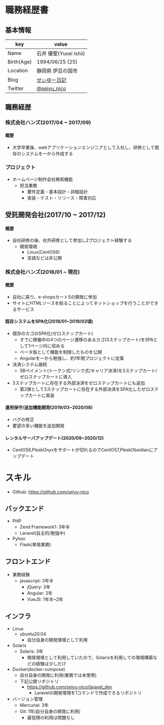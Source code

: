 # 職務経歴書
## 基本情報

|key|value|
|---|-----|
|Name|石井 優聖(Yusei Ishii)|
| Birth(Age) | 1994/06/25 (25) |
| Location | 静岡県 伊豆の国市 |
|Blog|[せぃゆー日記](https://seiyu-nico.jp)|
|Twitter|[@seiyu_nico](https://twitter.com/seiyu_nico)|

## 職務経歴
### 株式会社ハンズ(2017/04 ~ 2017/09)
#### 概要
- 大学卒業後、webアプリケーションエンジニアとして入社し、研修として既存のシステムを一から作成する
### プロジェクト
- ホームページ制作会社検索機能
  - 担当業務
    - 要件定義・基本設計・詳細設計
    - 実装・テスト・リリース・障害対応
## 受託開発会社(2017/10 ~ 2017/12)
#### 概要
- 自社研修の後、社外研修として参加し2プロジェクト経験する  
  - 開発環境
    - Linux(CentOS6)
    - 言語などは非公開
### 株式会社ハンズ(2018/01 ~ 現在)
#### 概要
- 自社に戻り、e-shopsカートSの開発に参加
- サイトにHTMLソースを貼ることによってネットショップを行うことができるサービス
#### 既存システムをSPA化(2018/01~2019/02頃)  
- 既存のカゴのSPA化(ゼロステップカート)
  - すでに稼働中の4つのページ遷移のあるカゴ(3ステップカート)をSPAとして1ページ内に収める
  - ベータ版として機能を制限したものを公開
  - Angularを一から勉強し、約1年間プロジェクトに従事
- 決済システム接続
  - SBペイメント(トークン式/リンク式/キャリア決済)を3ステップカート/ゼロステップカートに導入
- 3ステップカートに存在する外部決済をゼロステップカートにも追加
  - 第2弾として3ステップカートに存在する外部決済をSPA化したゼロステップカートに実装
#### 運用保守/追加機能開発(2019/03~2020/08)
- バグの修正
- 要望の多い機能を追加開発
#### レンタルサーバアップデート(2020/09~2020/12)
- CentOS6,PleskOnyxをサポートが切れるのでCentOS7,PleskObsidianにアップデート

# スキル
- Github: https://github.com/seiyu-nico

## バックエンド
- PHP
  - Zend Framework1: 3年半
  - Laravel(自主的/勉強中)
- Pyhon
  - Flask(単発業務)
## フロントエンド
- 業務経験
  - javascript: 3年半
    - jQuery: 3年
    - Angular: 2年
    - VueJS: 1年半~2年
## インフラ
- Linux
  - ubuntu20.04  
    - 自分自身の開発環境として利用
- Solaris
  - Solaris: 3年
    - 開発環境として利用していたので、Solarisを利用しての環境構築などの経験は少しだけ
- Docker(docker-compose)
  - 自分自身の開発に利用(業務では未使用)
  - 下記公開リポジトリ
    - https://github.com/seiyu-nico/laravel_dev
      - Laravelの開発環境を1コマンドで作成できるリポジトリ
- バージョン管理
  - Mercurial: 3年
  - Git: 1年(自分自身の開発に利用)
    - 最低限の利用は問題なし

